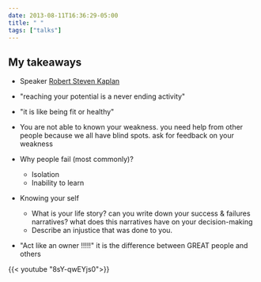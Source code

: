 ```yaml
--- 
date: 2013-08-11T16:36:29-05:00
title: " "
tags: ["talks"]
---
```


## My takeaways
- Speaker [Robert Steven Kaplan][1]
- "reaching your potential is a never ending activity"
- "it is like being fit or healthy"
- You are not able to known your weakness. you need help from other 
  people because we all have blind spots. ask for feedback on your weakness
- Why people fail (most commonly)?
  - Isolation
  - Inability to learn
- Knowing your self
  - What is your life story? can you write down your success & failures narratives? 
  what does this narratives have on your decision-making
  - Describe an injustice that was done to you.

- "Act like an owner !!!!!"
   it is the difference between GREAT people and others


{{< youtube "8sY-qwEYjs0">}}



[1]:https://en.wikipedia.org/wiki/Robert_Steven_Kaplan  